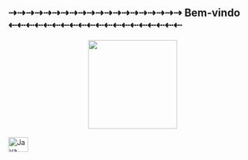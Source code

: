 ## ⇢⇢⇢⇢⇢⇢⇢⇢⇢⇢⇢⇢⇢⇢⇢⇢⇢⇢⇢⇢ Bem-vindo ⇠⇠⇠⇠⇠⇠⇠⇠⇠⇠⇠⇠⇠⇠⇠⇠⇠⇠⇠⇠

<div align="center">
  <a href="https://github.com/kaiqueito">
  <img height="180em" src="https://github-readme-stats.vercel.app/api/top-langs/?username=kaiqueito&layout=compact">
</div>

<div style="display: inline_block"><br>
  <img align="center" alt="Java Icon" height="30" width="40" src="https://cdn.jsdelivr.net/gh/devicons/devicon/icons/java/java-original.svg">
</div>

##

